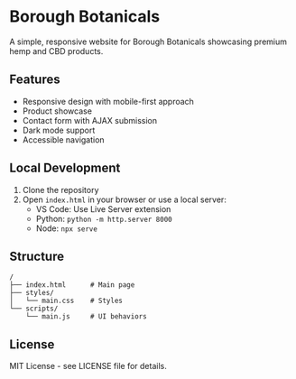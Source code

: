 # Borough Botanicals

A simple, responsive website for Borough Botanicals showcasing premium hemp and CBD products.

## Features

- Responsive design with mobile-first approach
- Product showcase
- Contact form with AJAX submission
- Dark mode support
- Accessible navigation

## Local Development

1. Clone the repository
2. Open `index.html` in your browser or use a local server:
   - VS Code: Use Live Server extension
   - Python: `python -m http.server 8000`
   - Node: `npx serve`

## Structure

```
/
├── index.html      # Main page
├── styles/
│   └── main.css    # Styles
└── scripts/
    └── main.js     # UI behaviors
```

## License

MIT License - see LICENSE file for details.
